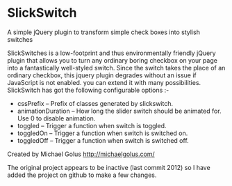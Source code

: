 # SlickSwitch
A simple jQuery plugin to transform simple check boxes into stylish switches 

SlickSwitches is a low-footprint and thus environmentally friendly jQuery plugin that allows you to turn any ordinary boring checkbox on your page into a fantastically well-styled switch.
Since the switch takes the place of an ordinary checkbox, this jquery plugin degrades without an issue if JavaScript is not enabled. you can extend it with many possibilities.
SlickSwitch has got the following configurable options :-
* cssPrefix – Prefix of classes generated by slickswitch.
* animationDuration – How long the slider switch should be animated for. Use 0 to disable animation.
* toggled – Trigger a function when switch is toggled.
* toggledOn – Trigger a function when switch is switched on.
* toggledOff – Trigger a function when switch is switched off.

Created by Michael Golus
http://michaelgolus.com/


The original project appears to be inactive (last commit 2012) so I have added the project on github to make a few changes.
